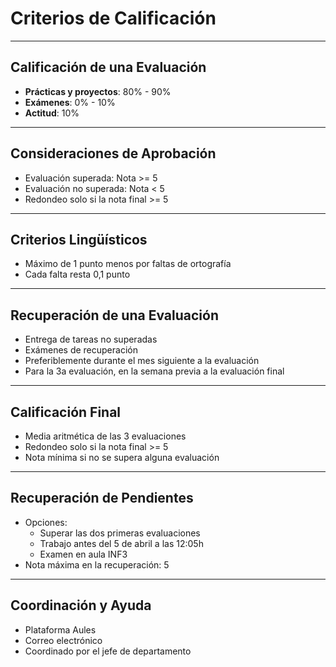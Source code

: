 # Criterios de Calificación

---

## Calificación de una Evaluación

- **Prácticas y proyectos**: 80% - 90%
- **Exámenes**: 0% - 10%
- **Actitud**: 10%

---

## Consideraciones de Aprobación

- Evaluación superada: Nota >= 5
- Evaluación no superada: Nota < 5
- Redondeo solo si la nota final >= 5

---

## Criterios Lingüísticos

- Máximo de 1 punto menos por faltas de ortografía
- Cada falta resta 0,1 punto

---

## Recuperación de una Evaluación

- Entrega de tareas no superadas
- Exámenes de recuperación
- Preferiblemente durante el mes siguiente a la evaluación
- Para la 3a evaluación, en la semana previa a la evaluación final

---

## Calificación Final

- Media aritmética de las 3 evaluaciones
- Redondeo solo si la nota final >= 5
- Nota mínima si no se supera alguna evaluación

---

## Recuperación de Pendientes

- Opciones: 
  - Superar las dos primeras evaluaciones
  - Trabajo antes del 5 de abril a las 12:05h
  - Examen en aula INF3
- Nota máxima en la recuperación: 5

---

## Coordinación y Ayuda

- Plataforma Aules
- Correo electrónico
- Coordinado por el jefe de departamento

